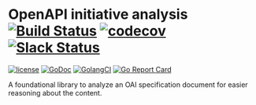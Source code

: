 # OpenAPI initiative analysis [![Build Status](https://travis-ci.org/go-openapi/analysis.svg?branch=master)](https://travis-ci.org/go-openapi/analysis) [![codecov](https://codecov.io/gh/go-openapi/analysis/branch/master/graph/badge.svg)](https://codecov.io/gh/go-openapi/analysis) [![Slack Status](https://slackin.goswagger.io/badge.svg)](https://slackin.goswagger.io)

[![license](http://img.shields.io/badge/license-Apache%20v2-orange.svg)](https://raw.githubusercontent.com/go-openapi/analysis/master/LICENSE)
[![GoDoc](https://godoc.org/github.com/go-openapi/analysis?status.svg)](http://godoc.org/github.com/go-openapi/analysis)
[![GolangCI](https://golangci.com/badges/github.com/go-openapi/analysis.svg)](https://golangci.com)
[![Go Report Card](https://goreportcard.com/badge/github.com/go-openapi/analysis)](https://goreportcard.com/report/github.com/go-openapi/analysis)


A foundational library to analyze an OAI specification document for easier reasoning about the content.
